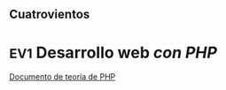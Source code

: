 ## Cuatrovientos

# <small>EV1</small> Desarrollo web *con PHP*

[Documento de teoría de PHP](https://anderfrago.github.io/dw-ev01-php/)



